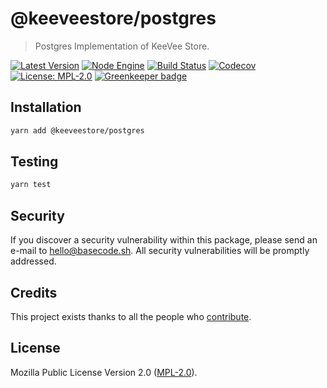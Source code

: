 # @keeveestore/postgres

> Postgres Implementation of KeeVee Store.

[![Latest Version](https://badgen.now.sh/npm/v/@keeveestore/postgres)](https://www.npmjs.com/package/@keeveestore/postgres)
[![Node Engine](https://badgen.now.sh/npm/node/@keeveestore/postgres)](https://www.npmjs.com/package/@keeveestore/postgres)
[![Build Status](https://badgen.now.sh/circleci/github/keeveestore/postgres)](https://circleci.com/gh/keeveestore/postgres)
[![Codecov](https://badgen.now.sh/codecov/c/github/keeveestore/postgres)](https://codecov.io/gh/keeveestore/postgres)
[![License: MPL-2.0](https://badgen.now.sh/badge/license/MPL-2.0/green)](https://mozilla.org/MPL/2.0/) [![Greenkeeper badge](https://badges.greenkeeper.io/keeveestore/postgres.svg)](https://greenkeeper.io/)

## Installation

```bash
yarn add @keeveestore/postgres
```

## Testing

```bash
yarn test
```

## Security

If you discover a security vulnerability within this package, please send an e-mail to hello@basecode.sh. All security vulnerabilities will be promptly addressed.

## Credits

This project exists thanks to all the people who [contribute](../../contributors).

## License

Mozilla Public License Version 2.0 ([MPL-2.0](./LICENSE)).
